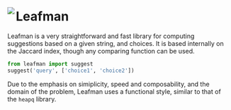 <img src="https://raw.github.com/eugene-eeo/leafman/master/art/logo.png" align="left" vspace="35">

# Leafman

Leafman is a very straightforward and fast library
for computing suggestions based on a given string,
and choices. It is based internally on the Jaccard
index, though any comparing function can be used.

```python
from leafman import suggest
suggest('query', ['choice1', 'choice2'])
```

Due to the emphasis on simiplicity, speed and
composability, and the domain of the problem,
Leafman uses a functional style, similar to that
of the ``heapq`` library.
